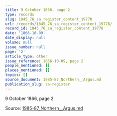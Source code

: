 ```yaml
---
title: 9 October 1866, page 2
type: records
slug: 1845_76_sa_register_content_19778
url: /records/1845_76_sa_register_content_19778/
record_id: 1845_76_sa_register_content_19778
date: '1866-10-09'
date_display: null
volume: null
issue_number: null
page: '2'
article_type: other
issue_reference: 1866-10-09, page 2
people_mentioned: []
places_mentioned: []
topics: []
source_document: 1985-87_Northern__Argus.md
publication_slug: sa-register
---
```


9 October 1866, page 2

Source: [1985-87_Northern__Argus.md](/downloads/markdown/1985-87_Northern__Argus.md)
